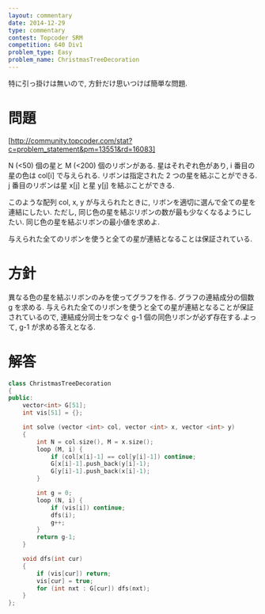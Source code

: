 ```yaml
---
layout: commentary
date: 2014-12-29
type: commentary
contest: Topcoder SRM
competition: 640 Div1
problem_type: Easy
problem_name: ChristmasTreeDecoration
---
```


特に引っ掛けは無いので, 方針だけ思いつけば簡単な問題.

# 問題

[http://community.topcoder.com/stat?c=problem_statement&pm=13551&rd=16083]

N (<50) 個の星と M (<200) 個のリボンがある. 星はそれぞれ色があり, i 番目の星の色は col[i] で与えられる. リボンは指定された 2 つの星を結ぶことができる. j 番目のリボンは星 x[j] と星 y[j] を結ぶことができる.

このような配列 col, x, y が与えられたときに, リボンを適切に選んで全ての星を連結にしたい. ただし, 同じ色の星を結ぶリボンの数が最も少なくなるようにしたい. 同じ色の星を結ぶリボンの最小値を求めよ.

与えられた全てのリボンを使うと全ての星が連結となることは保証されている.

# 方針

異なる色の星を結ぶリボンのみを使ってグラフを作る. グラフの連結成分の個数 g を求める. 与えられた全てのリボンを使うと全ての星が連結となることが保証されているので, 連結成分同士をつなぐ g-1 個の同色リボンが必ず存在する.よって, g-1 が求める答えとなる.

# 解答

```cpp
class ChristmasTreeDecoration
{
public:
    vector<int> G[51];
    int vis[51] = {};

    int solve (vector <int> col, vector <int> x, vector <int> y)
    {
        int N = col.size(), M = x.size();
        loop (M, i) {
            if (col[x[i]-1] == col[y[i]-1]) continue;
            G[x[i]-1].push_back(y[i]-1);
            G[y[i]-1].push_back(x[i]-1);
        }

        int g = 0;
        loop (N, i) {
            if (vis[i]) continue;
            dfs(i);
            g++;
        }
        return g-1;
    }

    void dfs(int cur)
    {
        if (vis[cur]) return;
        vis[cur] = true;
        for (int nxt : G[cur]) dfs(nxt);
    }
};
```
